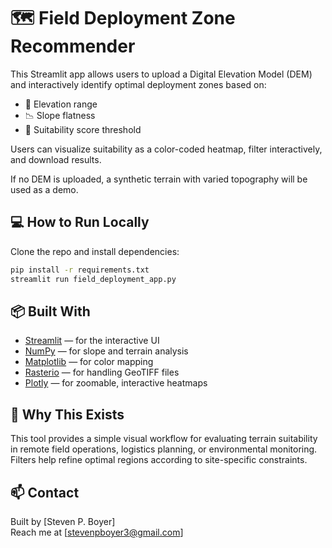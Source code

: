 # 🗺️ Field Deployment Zone Recommender

This Streamlit app allows users to upload a Digital Elevation Model (DEM) and interactively identify optimal deployment zones based on:

- 📏 Elevation range
- 📉 Slope flatness
- 🎯 Suitability score threshold

Users can visualize suitability as a color-coded heatmap, filter interactively, and download results.

If no DEM is uploaded, a synthetic terrain with varied topography will be used as a demo.

## 💻 How to Run Locally

Clone the repo and install dependencies:

```bash
pip install -r requirements.txt
streamlit run field_deployment_app.py
```

## 📦 Built With

- [Streamlit](https://streamlit.io/) — for the interactive UI
- [NumPy](https://numpy.org/) — for slope and terrain analysis
- [Matplotlib](https://matplotlib.org/) — for color mapping
- [Rasterio](https://rasterio.readthedocs.io/) — for handling GeoTIFF files
- [Plotly](https://plotly.com/python/) — for zoomable, interactive heatmaps

## 🧠 Why This Exists

This tool provides a simple visual workflow for evaluating terrain suitability in remote field operations, logistics planning, or environmental monitoring. Filters help refine optimal regions according to site-specific constraints.

## 📫 Contact

Built by [Steven P. Boyer]  
Reach me at [stevenpboyer3@gmail.com]